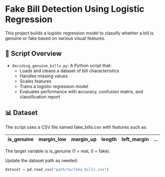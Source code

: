 # Fake Bill Detection Using Logistic Regression

This project builds a logistic regression model to classify whether a bill is genuine or fake based on various visual features.

## 📄 Script Overview

- `Deciding_genuine_bills.py`: A Python script that:
  - Loads and cleans a dataset of bill characteristics
  - Handles missing values
  - Scales features
  - Trains a logistic regression model
  - Evaluates performance with accuracy, confusion matrix, and classification report

## 📊 Dataset

The script uses a CSV file named fake_bills.csv with features such as:

| is_genuine | margin_low | margin_up | length | left_margin | ... |
|------------|-------------|-----------|--------|-------------|-----|

The target variable is is_genuine (1 = real, 0 = fake).

Update the dataset path as needed:
```python
dataset = pd.read_csv("path/to/fake_bills.csv")

